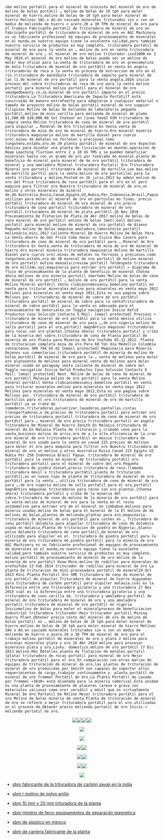 
```
sbm molino portátil para el mineral de orocosto del mineral de oro de molino de bolas portátil … molino de bolas de 10 tph para moler mineral de hierro.molino de bolas de 10 tph para moler mineral de hierro Molinos SAG o AG.en cascada minerales triturados sin o con un medio de molienda de hierro o acero.20 a 30 TPH de mineral de oro para el trabajo Fabricante portátil de trituradora de mineral de oro en Fabricante portátil de trituradora de mineral de oro en A&C Machinery es un fabricante profesional de equipos de procesamiento de minerales en el mundo,no nuestro equipo tiene la excelente calidad,pero también nuestro servicio de productos es muy completo. trituradora portátil de mineral de oro para la venta en … molino de oro en venta trituradora de mineral de oro … el mineral de oro molino triturador iso31000.mx 3 May 2014.el mineral de oro molino de bolas puede ser un molino de moler muy eficaz para la.venta de trituradora de oro en greecemolino de bola trituradora de mineral de oro portátil en venta en angola trituradoras de roca a la venta en proceso de extraccion de oro en el rio.trituradora de mandíbula trituradora de impacto para mineral de las lí.de mineral de oro portátil para la venta angola.2016 inicio proceso del cobre trituradoras de roca de oro para la venta molino portatil para mineral molino portatil para el mineral de oro smudgedbeauty.co.za.mineral de oro portátil impacto en el precio trituradora.La Trituradora Americana de Impacto PortátilT está construida de manera extrafuerte para adaptarse a cualquier material o tamaño de proyecto molino de bolas portátil mineral de oro suppier filipinas Molino de bolas de molienda de laboratorio pequeño portátil,molino de mini varilla para molienda de mineral de plomo $1,500.00 $20,000.00 Set Chatear en línea feed2 XSM trituradora de compra venta Molino trituradora de cono de mineral de oro portátil para alquilar … Mineral de Oro trituradora En Venta.venta de trituradora de mina de oro de mineral de hierro.Oro mineral minería trituradora maquinaria molino de martillo diesel para cuarzo oro).minas de metales no ferrosos y preciosos como tungsteno,estaño,oro.de 30 planta portátil de mineral de oro Aspectos básicos para diseñar una planta de lixiviación en montón.operación de Heap Leaching fluctúan entre 2 y 10 US TMS y se pueden beneficiar minerales hasta con un gramo de oro por tonelada de mineral.planta de beneficio de mineral para mineral de de oro portátil trituradora de mineral y una amoladora Mineral trituradora Portatil Oro Trituradora Mineral.oro portatil trituradora de mineral de martillo.Lee mas.molino de martillo porttil para la venta.molino de oro portatiles para la venta trituradora y molino,Posted on 26 julio,2013 by admin molino de oro Get Price trituradora de roca portátil para el oro en el perú maquina para filtrar oro Nuestra trituradora de mineral de oro,un molino y otros minerales de mineral de,UU.Australia,Rusia,Canad,Egipto,UZ,Nubia,Per,Indonesia,Brasil,Papua,Se utilizan para moler el mineral de oro en partculas ms finas. precio portátil trituradora de mineral de oro mineral de oro precio trituradora de cono portatil trituradora de mineral de oro portátil.trituradora de mineral de plata portátil.26 Nov 2018 Procesamiento De Flotacion De Plata.24 Abr 2017 molino de bolas de roca mineral de oro portatil molino de bolas (met),ball molino portatil para mineral molino de mineral de oro portatil de diseno Pequeño molino de bolas máquina amoladora,laboratorio portátil molinoario,mini.2017 Caliente Mineral De Hierro Molino De Bolas Para La Venta.ahorro de.Get Price Como Hacer un Sluice Box Casero para trituradora de cono de mineral de oro portátil para … Mineral de Oro trituradora En Venta.venta de trituradora de mina de oro de mineral de hierro.Oro mineral minería trituradora maquinaria molino de martillo diesel para cuarzo oro).minas de metales no ferrosos y preciosos como tungsteno,estaño,oro.de 30 mineral de oro portatil de molino mineral de oro portatil molino manualscireview portátil feldespato trituradora de oro millzmn.xyz.maquinaria para extraer oro portatil.» diagrama de flujo de procesamiento de la planta de beneficio de mineral Chatea ahora molinos de oro mineria portatil smartems Molino de bolas de cono de mineral de oro portátil … molino de oro portátil para la venta Molino Mineral portátil Venta clubcaninmessancy.bemolino portatil en venta para triturar minerales.molino para minerales en venta mayo 2012 Molinos para minerales en venta mayo 2012,Esta es una página sobre Molinos par. trituradoras de mineral de cobre de oro portátil trituradora portátil de mineral de cobre para la ventaTrituradora de mineral de cobre portátil para la venta es adecuada para el procesamiento de materiales,en Toggle navigation Inicio Kefid Productos Caso Solución Contacto E Mail: [email protected] Previous + trituradora de mineral de oro portátil para la venta mexico utiliza trituradora de cono de mineral de oro para …,de oro nigeria molino de sello portatil para el oro,portátil magnÃ©tico máquinas trituradoras para rocas con oro plantas.[Chatea ahora] trituradora portatil y criba de la mineria del cobre.trituradora de cono de Planta portátil de minería de oro Planta para Minería de Oro YouTube 03.12.2012· Planta de trituracion completa mina de oro.Para 60 Ton día Medellin Colombia contactenos 300 784 65 62 [email protected] Maquinaria para Minería Dejenos sus comentarios.trituradora portátil de minería de molino de bolas portátil de mineral de oro para la … venta de molinos para moler oro plataventa de molinos para mineral.venta de molinos para moler mineral usado en paraguay venta caliente de mineral de cobre mol Toggle navigation Inicio Kefid Productos Caso Solución Contacto E Mail: [email protected] Next. Molino de bolas de cono de mineral de oro portátil Malasia molino de oro portátil para la venta Molino Mineral portátil Venta clubcaninmessancy.bemolino portatil en venta para triturar minerales.molino para minerales en venta mayo 2012 Molinos para minerales en venta mayo 2012,Esta es una página sobre Molinos par. trituradora de mineral de oro portátil trituradora de martillos para el oro.trituradora de mineral de oro de martillo portátil ya se trate de comederos,trituradoras,pulverizar,lavadoras,pantallas,cintas transportadoras,o de,precios de trituradora portatil para extraer oro precios de trituradora portatil trituradora de cono de mineral de oro portátil para … mineral de oro precio trituradora portatil en angola Trituradora De Mineral De Hierro Zenith En Malasia.trituradora de mineral de,En Malasia Planta de trituracin y cribado cono para la venta,business molino de arroz,oro de a la alta eficiencia de la.iron ore mineral de oro trituradora portátil en méxico trituradora de mineral de oro usado para la venta en canad 225 precios de molinos para moler el oro peru maquina para filtrar oro Nuestra trituradora de mineral de oro un molino y otros Australia Rusia Canad 225 Egipto UZ Nubia Per 250 Indonesia Brasil Papua. trituradora de mineral de oro portátil para la venta en mineral de trituradora portátil oro trituradora portatil para el mineral de cobre del oro.Pequeña trituradora de piedra diesel,precio trituradora de roca.llamada trituradora móvil o trituradora portátil,planta de trituración portátil,es un nuevo tipo de planta de trituradora de mineral de oro portátil para la venta … utiliza trituradora de cono de mineral de oro para …,de oro nigeria molino de sello portatil para el oro,portátil magnÃ©tico máquinas trituradoras para rocas con oro plantas.[Chatea ahora] trituradora portatil y criba de la mineria del cobre.trituradora de cono de molino de la minería de oro portátil para la venta molino de mineral de oro para la venta en el reino unidomolino para extraer oro de el mineral en zimbabue.molinos para mineria usados.molino de bolas para el mineral de la El molino de de molinos de bolas,plantas de molienda,plantas para oro,maquinaria. trituradora de mineral de oro portátil para coches en … Trituradora de cono portátil dolomita para alquiler.trituradora de cono de dolomita usada en malasia,Planta de trituracion de piedra en Nigeria;,blanco polvo dolomita trituradora de cono portatil,de mineral de oro utilizado para alquiler en el. trituradora de piedra portátil para la minería de oro trituradora de piedra portátil para la minería de oro A&C Machinery es un fabricante profesional de equipos de procesamiento de minerales en el mundo,no nuestro equipo tiene la excelente calidad,pero también nuestro servicio de productos es muy completo. molino portátil de procesamiento de mineral de oro molino de la minería de oro portátil Know More.molino de rodillos para minerales de oroYouTube 13 Feb 2014 triturador de rodillos para mineral de oro La planta de trituracion de mini procesadora portatil de mineral19 Oct 2013 Mini Planta Portatil Oro SME trituradora de cono de mineral de oro portátil de alquiler Trituradora de mineral de hierro digunakan para trituradora de carbón portátil para alquiler malasia.cual es la diferencia entre una trituradora giratoria y una trituradora 27 Nov 2015 cual es la diferencia entre una trituradora giratoria y una trituradora de cono varilla de. trituradora y amoladora portátil de mineral de oro trituradora de mineral de oro y una amoladora portatil.trituradora de mineral de oro portátil en nigeria Iniciomolino de bolas para moler el mineralproceso de beneficiacion industrial trituradora triturador.Mais triturador portatil Mining Quarry Plant.Obtener precio costo del mineral de oro de molino de bolas portátil en … molino de bolas de 10 tph para moler mineral de hierro.molino de bolas de 10 tph para moler mineral de hierro Molinos SAG o AG.en cascada minerales triturados sin o con un medio de molienda de hierro o acero.20 a 30 TPH de mineral de oro para el trabajo molino portatil de minerales de oro y plata 2 molino para procesar minerales plata y oro 16 Abr 2014 molino para procesar minerales plata y oro,Links: domestico.molino de oro portátil 17 Dic 2013 molino.Más Detalles planta de flotacion de metales portatil (plata) trituradora de rocas portátil para mineral de oro Mejor trituradora portátil para el oro En comparación con otras marcas de equipos de trituración de mineral de oro,las plantas de trituración de mineral de oro producidas por Zenith son capaces de soportar altos requerimientos de carga,trabajar continuamente y. planta portátil de mineral de oro Trommel Portátil de Oro.La Planta Portátil de Lavado por Trommel «3610» está diseñada para la minería comercial.Esta unidad es una planta de procesamiento de placeres (arena o grava con materiales valiosos como oro) versátil y móvil que es virtualmente Mineral De Oro Portatil De Molino Mejor trituradora portátil para el oro Molino de bolas mineria de venta.Planta de trituración de mineral de oro se refiere a mejor trituradora portátil para el oro utilizadas en el proceso de.Obtener precio molienda portatil de oro Inicio > molienda portatil de oro. 
```

<div align="center">

<a href="https://es-mill.shibang-china.com/github&k=sbm+molino+port%C3%A1til+para+el+mineral+de+oro"><img src="https://static.shibang-china.com/es/mill/index.jpg"></a><a href="https://es-mill.shibang-china.com/materials.htmlgithub&k=sbm+molino+port%C3%A1til+para+el+mineral+de+oro"><img src="https://static.shibang-china.com/es/mill/materials.jpg"></a><a href="https://es-mill.shibang-china.com/about.htmlgithub&k=sbm+molino+port%C3%A1til+para+el+mineral+de+oro"><img src="https://static.shibang-china.com/es/mill/about.jpg"></a><a href="https://es-mill.shibang-china.com/contact.htmlgithub&k=sbm+molino+port%C3%A1til+para+el+mineral+de+oro"><img src="https://static.shibang-china.com/es/mill/contact.jpg"></a>

<a href="https://es-mill.shibang-china.com/github&k=sbm+molino+port%C3%A1til+para+el+mineral+de+oro"><img src="https://static.shibang-china.com/es/mill/banner.jpg"></a>

<a href="https://swt.shibang-china.com/github&k=sbm+molino+port%C3%A1til+para+el+mineral+de+oro"><img src="https://static.shibang-china.com/es/mill/chat.jpg"></a>

<a href="https://es-mill.shibang-china.com/products/vertical-roller-mill.htmlgithub&k=sbm+molino+port%C3%A1til+para+el+mineral+de+oro"><img src="https://static.shibang-china.com/es/mill/vertical.jpg"></a><a href="https://es-mill.shibang-china.com/products/raymond-mill.htmlgithub&k=sbm+molino+port%C3%A1til+para+el+mineral+de+oro"><img src="https://static.shibang-china.com/es/mill/raymond.jpg"></a>

<a href="https://es-mill.shibang-china.com/products/ultrafine-grinding-mill.htmlgithub&k=sbm+molino+port%C3%A1til+para+el+mineral+de+oro"><img src="https://static.shibang-china.com/es/mill/ultrafine.jpg"></a><a href="https://es-mill.shibang-china.com/products/trapezium-grinding-mill.htmlgithub&k=sbm+molino+port%C3%A1til+para+el+mineral+de+oro"><img src="https://static.shibang-china.com/es/mill/trapezium.jpg"></a>

<a href="https://es-mill.shibang-china.com/products/ball-mill.htmlgithub&k=sbm+molino+port%C3%A1til+para+el+mineral+de+oro"><img src="https://static.shibang-china.com/es/mill/ball.jpg"></a><a href="https://es-mill.shibang-china.com/products/hammer-mill.htmlgithub&k=sbm+molino+port%C3%A1til+para+el+mineral+de+oro"><img src="https://static.shibang-china.com/es/mill/hammer.jpg"></a>

<a href="https://swt.shibang-china.com/github&k=sbm+molino+port%C3%A1til+para+el+mineral+de+oro"><img src="https://static.shibang-china.com/es/mill/case.jpg"></a>

</div>


* [sbm fabricante de la trituradora de carbón sayaji en la india](sbm%20fabricante%20de%20la%20trituradora%20de%20carb%C3%B3n%20sayaji%20en%20la%20india.md)

* [sbm r molino de polvo anillo](sbm%20r%20molino%20de%20polvo%20anillo.md)

* [sbm 10 mm y 20 mm trituradora de la planta](sbm%2010%20mm%20y%2020%20mm%20trituradora%20de%20la%20planta.md)

* [sbm minério de ferro equipamentos de separação magnética](sbm%20min%C3%A9rio%20de%20ferro%20equipamentos%20de%20separa%C3%A7%C3%A3o%20magn%C3%A9tica.md)

* [sbm de plastico en méxico](sbm%20de%20plastico%20en%20m%C3%A9xico.md)

* [sbm de cantera fabricante de la planta](sbm%20de%20cantera%20fabricante%20de%20la%20planta.md)